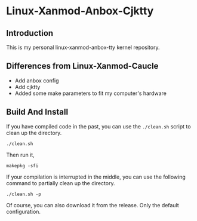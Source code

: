 # Linux-Xanmod-Anbox-Cjktty

## Introduction

This is my personal linux-xanmod-anbox-tty kernel repository.

## Differences from Linux-Xanmod-Caucle

- Add anbox config
- Add cjktty
- Added some make parameters to fit my computer's hardware

## Build And Install

If you have compiled code in the past, you can use the `./clean.sh` script to clean up the directory.

``` shell
./clean.sh
```

Then run it,

``` shell
makepkg -sfi
```

If your compilation is interrupted in the middle, you can use the following command to partially clean up the directory.

``` shell
./clean.sh -p
```

Of course, you can also download it from the release. Only the default configuration.

